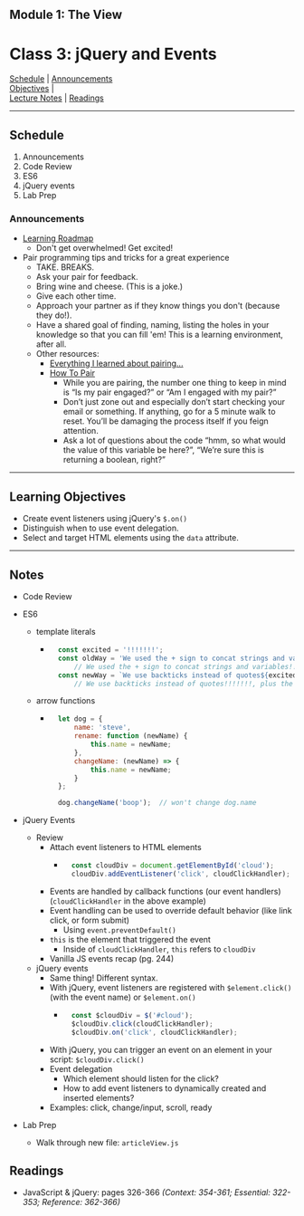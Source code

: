 ## **Module 1: The View**
# Class 3: jQuery and Events 

[Schedule](#schedule) | [Announcements](#announcements) </br>
[Objectives](#learning-objectives) | </br>
[Lecture Notes](#notes) | [Readings](#readings)

<hr></hr>

## Schedule
1. Announcements
1. Code Review
1. ES6
1. jQuery events
1. Lab Prep

### Announcements
* [Learning Roadmap](https://github.com/kamranahmedse/developer-roadmap)
    * Don't get overwhelmed! Get excited!
* Pair programming tips and tricks for a great experience
    * TAKE. BREAKS.
    * Ask your pair for feedback.
    * Bring wine and cheese. (This is a joke.)
    * Give each other time.
    * Approach your partner as if they know things you don't (because they do!).
    * Have a shared goal of finding, naming, listing the holes in your knowledge so that you can fill 'em! This is a learning environment, after all.
    * Other resources:
        * [Everything I learned about pairing...](https://collaboration.csc.ncsu.edu/laurie/Papers/Kindergarten.PDF)
        * [How To Pair](https://medium.com/@jdxcode/how-to-pair-program-d6741077e513)
            * While you are pairing, the number one thing to keep in mind is “Is my pair engaged?” or “Am I engaged with my pair?”
            * Don’t just zone out and especially don’t start checking your email or something. If anything, go for a 5 minute walk to reset. You’ll be damaging the process itself if you feign attention.
            * Ask a lot of questions about the code “hmm, so what would the value of this variable be here?”, “We’re sure this is returning a boolean, right?” 

<hr></hr>

## Learning Objectives
* Create event listeners using jQuery's `$.on()`
* Distinguish when to use event delegation.
* Select and target HTML elements using the `data` attribute.


<hr></hr>

## Notes
* Code Review

* ES6 
    * template literals
        * ```js
            const excited = '!!!!!!!';
            const oldWay = 'We used the + sign to concat strings and variables' + excited;
                // We used the + sign to concat strings and variables!!!!!!!
            const newWay = `We use backticks instead of quotes${excited}, plus the dollar sign and curly braces${excited}`;
                // We use backticks instead of quotes!!!!!!!, plus the dollar sign and curly braces!!!!!!!
    * arrow functions
        * ```js
            let dog = {
                name: 'steve',
                rename: function (newName) {
                    this.name = newName;
                },
                changeName: (newName) => {
                    this.name = newName;
                }
            };

            dog.changeName('boop');  // won't change dog.name

* jQuery Events
    * Review
        * Attach event listeners to HTML elements
            * ```js
                const cloudDiv = document.getElementById('cloud');
                cloudDiv.addEventListener('click', cloudClickHandler);
        * Events are handled by callback functions (our event handlers) (`cloudClickHandler` in the above example)
        * Event handling can be used to override default behavior (like link click, or form submit)
            * Using `event.preventDefault()`
        * `this` is the element that triggered the event
            * Inside of `cloudClickHandler`, `this` refers to `cloudDiv`
        * Vanilla JS events recap (pg. 244)
    * jQuery events
        * Same thing! Different syntax.
        * With jQuery, event listeners are registered with `$element.click()` (with the event name) or `$element.on()`
            * ```js
                const $cloudDiv = $('#cloud');
                $cloudDiv.click(cloudClickHandler);
                $cloudDiv.on('click', cloudClickHandler);
        * With jQuery, you can trigger an event on an element in your script: `$cloudDiv.click()`
        * Event delegation
            * Which element should listen for the click?
            * How to add event listeners to dynamically created and inserted elements?
        * Examples: click, change/input, scroll, ready
* Lab Prep
    * Walk through new file: `articleView.js`


## Readings

* JavaScript & jQuery: pages 326-366
  *(Context: 354-361; Essential: 322-353; Reference: 362-366)*